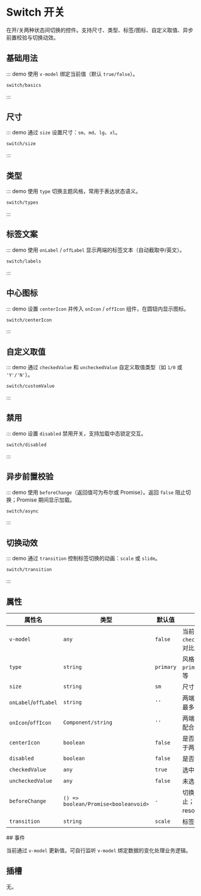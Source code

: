 # Switch 开关

在开/关两种状态间切换的控件。支持尺寸、类型、标签/图标、自定义取值、异步前置校验与切换动效。

## 基础用法

::: demo 使用 `v-model` 绑定当前值（默认 `true/false`）。

```html
switch/basics
```

:::

## 尺寸

::: demo 通过 `size` 设置尺寸：`sm`、`md`、`lg`、`xl`。

```html
switch/size
```

:::

## 类型

::: demo 使用 `type` 切换主题风格，常用于表达状态语义。

```html
switch/types
```

:::

## 标签文案

::: demo 使用 `onLabel` / `offLabel` 显示两端的标签文本（自动截取中/英文）。

```html
switch/labels
```

:::

## 中心图标

::: demo 设置 `centerIcon` 并传入 `onIcon` / `offIcon` 组件，在圆钮内显示图标。

```html
switch/centerIcon
```

:::

## 自定义取值

::: demo 通过 `checkedValue` 和 `uncheckedValue` 自定义取值类型（如 `1/0` 或 `'Y'/'N'`）。

```html
switch/customValue
```

:::

## 禁用

::: demo 设置 `disabled` 禁用开关，支持加载中态锁定交互。

```html
switch/disabled
```

:::

## 异步前置校验

::: demo 使用 `beforeChange`（返回值可为布尔或 Promise）。返回 `false` 阻止切换；Promise 期间显示加载。

```html
switch/async
```

:::

## 切换动效

::: demo 通过 `transition` 控制标签切换的动画：`scale` 或 `slide`。

```html
switch/transition
```

:::

## 属性

<div class="md-cols" style="--col-1:180px; --col-2:180px; --col-3:120px; --col-4:auto;">

| 属性名               | 类型                                 | 默认值    | 说明                                                                           |
| -------------------- | ------------------------------------ | --------- | ------------------------------------------------------------------------------ |
| `v-model`            | `any`                                | `false`   | 当前值，与 `checkedValue`/`uncheckedValue` 对比决定状态                        |
| `type`               | `string`                             | `primary` | 风格类型：`primary`/`success`/`warning`/`error` 等                             |
| `size`               | `string`                             | `sm`      | 尺寸：`sm`/`md`/`lg`/`xl`                                                      |
| `onLabel`/`offLabel` | `string`                             | `''`      | 两端文案，中文取首字符，英文最多 3 个字符                                      |
| `onIcon`/`offIcon`   | `Component/string`                   | `''`      | 两端或中心显示的图标组件（常配合 `centerIcon`）                                |
| `centerIcon`         | `boolean`                            | `false`   | 是否在圆钮中心显示图标（优先于两端文案）                                       |
| `disabled`           | `boolean`                            | `false`   | 是否禁用                                                                       |
| `checkedValue`       | `any`                                | `true`    | 选中状态对应的值                                                               |
| `uncheckedValue`     | `any`                                | `false`   | 未选中状态对应的值                                                             |
| `beforeChange`       | `() => boolean/Promise<booleanvoid>` | `-`       | 切换前置校验，返回 `false` 阻止；Promise 期间进入加载，resolve 为 `false` 同样 |
| `transition`         | `string`                             | `scale`   | 标签切换动效：`scale`/`slide`                                                  |

</div>
## 事件

当前通过 `v-model` 更新值。可自行监听 `v-model` 绑定数据的变化处理业务逻辑。

## 插槽

无。
